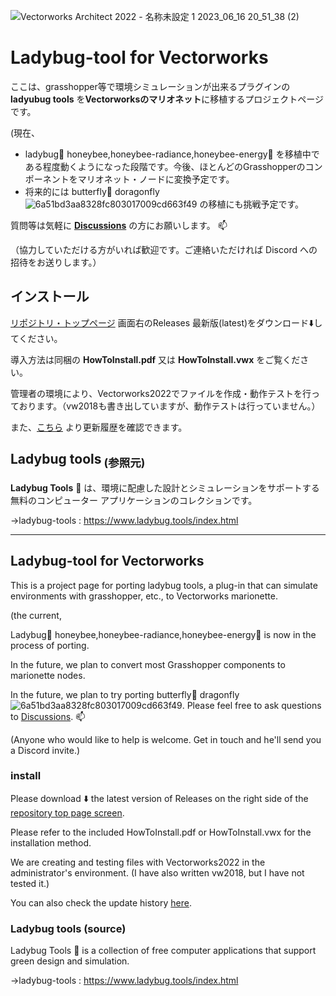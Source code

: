 ![Vectorworks Architect 2022 -  名称未設定 1  2023_06_16 20_51_38 (2)](https://github.com/onokennote/Ladybug-tool_for_Vectorworks/assets/113188583/f81150b9-0bb6-4e10-a125-9bf2870501ac)

# Ladybug-tool for Vectorworks
ここは、grasshopper等で環境シミュレーションが出来るプラグインの**ladyubug tools** を**Vectorworksのマリオネット**に移植するプロジェクトページです。

(現在、
 - ladybug:lady_beetle: honeybee,honeybee-radiance,honeybee-energy:honeybee: を移植中である程度動くようになった段階です。今後、ほとんどのGrasshopperのコンポーネントをマリオネット・ノードに変換予定です。
 - 将来的には butterfly:butterfly: doragonfly ![6a51bd3aa8328fc803017009cd663f49](https://github.com/onokennote/Ladybug-tool_for_Vectorworks/assets/113188583/5bafd2fa-a91d-4715-ac39-6501b537a4df) の移植にも挑戦予定です。

質問等は気軽に [**Discussions**](https://github.com/onokennote/Ladybug-tool_for_Vectorworks/discussions) の方にお願いします。	:mailbox:

（協力していただける方がいれば歓迎です。ご連絡いただければ Discord への招待をお送りします。）

## インストール
[リポジトリ・トップページ](https://github.com/onokennote/Ladybug-tool_for_Vectorworks) 画面右のReleases 最新版(latest)をダウンロード:arrow_down:してください。

導入方法は同梱の **HowToInstall.pdf** 又は **HowToInstall.vwx** をご覧ください。

管理者の環境により、Vectorworks2022でファイルを作成・動作テストを行っております。（vw2018も書き出していますが、動作テストは行っていません。）

また、[こちら](https://github.com/onokennote/Ladybug-tool_for_Vectorworks/releases) より更新履歴を確認できます。

## Ladybug tools<sub> (参照元)</sub>
**Ladybug Tools** :lady_beetle:	は、環境に配慮した設計とシミュレーションをサポートする無料のコンピューター アプリケーションのコレクションです。


→ladybug-tools : https://www.ladybug.tools/index.html

------------------------------------------------------------------------------

## Ladybug-tool for Vectorworks

This is a project page for porting ladybug tools, a plug-in that can simulate environments with grasshopper, etc., to Vectorworks marionette.

(the current,

Ladybug🐞 honeybee,honeybee-radiance,honeybee-energy🐝 is now in the process of porting.

In the future, we plan to convert most Grasshopper components to marionette nodes.

In the future, we plan to try porting butterfly🦋 dragonfly ![6a51bd3aa8328fc803017009cd663f49](https://github.com/onokennote/Ladybug-tool_for_Vectorworks/assets/113188583/5bafd2fa-a91d-4715-ac39-6501b537a4df).
Please feel free to ask questions to [Discussions](https://github.com/onokennote/Ladybug-tool_for_Vectorworks/discussions). 📫

(Anyone who would like to help is welcome. Get in touch and he'll send you a Discord invite.)

### install
Please download ⬇️ the latest version of Releases on the right side of the [repository top page screen](https://github.com/onokennote/Ladybug-tool_for_Vectorworks).

Please refer to the included HowToInstall.pdf or HowToInstall.vwx for the installation method.

We are creating and testing files with Vectorworks2022 in the administrator's environment. (I have also written vw2018, but I have not tested it.)

You can also check the update history [here](https://github.com/onokennote/Ladybug-tool_for_Vectorworks/releases).

### Ladybug tools (source)
Ladybug Tools 🐞 is a collection of free computer applications that support green design and simulation.

→ladybug-tools : https://www.ladybug.tools/index.html
